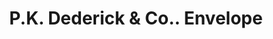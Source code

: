---
doi: 10.7916/D85H8TCN
date_other: unknown
date_other_textual: unknown
form: printed ephemera
genre:
- Envelopes
name:
- P.K. Dederick & Co.
object_in_context_url: https://biggert.cul.columbia.edu/items/view/ave_biggert_00834
subject_hierarchical_geographic:
- Albany, New York, United States
subject_name:
- P.K. Dederick & Co.
title: P.K. Dederick & Co.. Envelope
sort_title: P.K. Dederick & Co.. Envelope
call_number: ave_biggert_00834
coordinates:
- 42.652499999999996,-73.75722222222223
pid: ave_biggert_00834
identifiers: ave_biggert_00834
thumbnail: false
permalink: /biggert/ave_biggert_00834/
layout: iiif-image-page
---